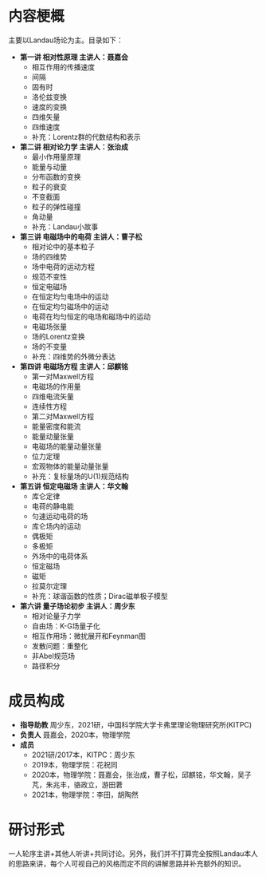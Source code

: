 # 内容梗概
主要以Landau场论为主。目录如下：
- **第一讲 相对性原理 主讲人：聂嘉会** 
    - 相互作用的传播速度
    - 间隔
    - 固有时
    - 洛伦兹变换
    - 速度的变换
    - 四维矢量
    - 四维速度
    - 补充：Lorentz群的代数结构和表示
- **第二讲 相对论力学 主讲人：张治成**
    - 最小作用量原理
    - 能量与动量
    - 分布函数的变换
    - 粒子的衰变
    - 不变截面
    - 粒子的弹性碰撞
    - 角动量
    - 补充：Landau小故事
- **第三讲 电磁场中的电荷 主讲人：曹子松**
    - 相对论中的基本粒子
    - 场的四维势
    - 场中电荷的运动方程
    - 规范不变性
    - 恒定电磁场
    - 在恒定均匀电场中的运动
    - 在恒定均匀磁场中的运动
    - 电荷在均匀恒定的电场和磁场中的运动
    - 电磁场张量
    - 场的Lorentz变换
    - 场的不变量
    - 补充：四维势的外微分表达
- **第四讲 电磁场方程 主讲人：邱麒铭**
    - 第一对Maxwell方程
    - 电磁场的作用量
    - 四维电流矢量
    - 连续性方程
    - 第二对Maxwell方程
    - 能量密度和能流
    - 能量动量张量
    - 电磁场的能量动量张量
    - 位力定理
    - 宏观物体的能量动量张量
    - 补充：复标量场的U(1)规范结构
- **第五讲 恒定电磁场 主讲人：华文翰**
    - 库仑定律
    - 电荷的静电能
    - 匀速运动电荷的场
    - 库仑场内的运动
    - 偶极矩
    - 多极矩
    - 外场中的电荷体系
    - 恒定磁场
    - 磁矩
    - 拉莫尔定理
    - 补充：球谐函数的性质；Dirac磁单极子模型
- **第六讲 量子场论初步 主讲人：周少东**
    - 相对论量子力学
    - 自由场：K-G场量子化
    - 相互作用场：微扰展开和Feynman图
    - 发散问题：重整化
    - 非Abel规范场
    - 路径积分

# 成员构成
- **指导助教** 周少东，2021研，中国科学院大学卡弗里理论物理研究所(KITPC)
- **负责人** 聂嘉会，2020本，物理学院
- **成员**  
    - 2021研/2017本，KITPC：周少东
    - 2019本，物理学院：花祝同
    - 2020本，物理学院：聂嘉会，张治成，曹子松，邱麒铭，华文翰，吴子芃，朱兆丰，骆政立，游田莙
    - 2021本，物理学院：李田，胡陶然
# 研讨形式
一人轮序主讲+其他人听讲+共同讨论。另外，我们并不打算完全按照Landau本人的思路来讲，每个人可视自己的风格而定不同的讲解思路并补充额外的知识。


